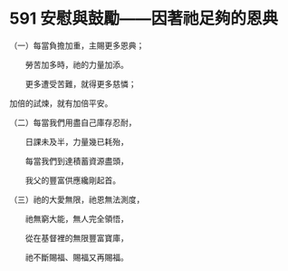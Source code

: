 # 591 安慰與鼓勵——因著祂足夠的恩典

（一）每當負擔加重，主賜更多恩典；

　　勞苦加多時，祂的力量加添。

　　更多遭受苦難，就得更多慈憐；

加倍的試煉，就有加倍平安。

（二）每當我們用盡自己庫存忍耐，

　　日課未及半，力量幾已耗殆，

　　每當我們到達積蓄資源盡頭，

　　我父的豐富供應纔剛起首。

（三）祂的大愛無限，祂恩無法測度，

　　祂無窮大能，無人完全領悟，

　　從在基督裡的無限豐富寶庫，

　　祂不斷賜福、賜福又再賜福。

